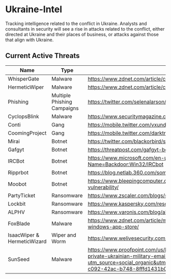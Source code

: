 # Ukraine-Intel
Tracking intelligence related to the conflict in Ukraine. 
Analysts and consultants in security will see a rise in attacks related to the conflict, either directed at Ukraine and their places of business, or attacks against those that align with Ukraine.

## Current Active Threats

| Name  | Type | Information |
| ------------- | ------------- | ------------- |
| WhisperGate  | Malware | https://www.zdnet.com/article/cisa-fbi-warn-us-orgs-of-whispergate-and-hermeticwiper-malware/ |
| HermeticWiper  | Malware | https://www.zdnet.com/article/cisa-fbi-warn-us-orgs-of-whispergate-and-hermeticwiper-malware/ |
| Phishing | Multiple Phishing Campaigns | https://twitter.com/selenalarson/status/1498799190624796673 |
| CyclopsBlink | Malware | https://www.securitymagazine.com/articles/97145-russian-malware-cyclops-blink-exposed |
| Conti | Gang | https://mobile.twitter.com/vxunderground/status/1498060366445613056 |
| CoomingProject | Gang | https://mobile.twitter.com/darktracer_int/status/1497283943460077570 |
| Mirai | Botnet | https://twitter.com/blackorbird/status/1497141052838330369 |
| Gafgyt | Botnet | https://threatpost.com/gafgyt-botnet-ddos-mirai/165424/ |
| IRCBot | Botnet | https://www.microsoft.com/en-us/wdsi/threats/malware-encyclopedia-description?Name=Backdoor:Win32/IRCbot |
| Ripprbot | Botnet | https://blog.netlab.360.com/some_details_of_the_ddos_attacks_targeting_ukraine_and_russia_in_recent_days/ |
| Moobot | Botnet | https://www.bleepingcomputer.com/news/security/moobot-botnet-spreading-via-hikvision-camera-vulnerability/ |
| PartyTicket | Ransomware | https://www.zscaler.com/blogs/security-research/technical-analysis-partyticket-ransomware |
| Lockbit | Ransomware | https://www.kaspersky.com/resource-center/threats/lockbit-ransomware |
| ALPHV | Ransomware | https://www.varonis.com/blog/alphv-blackcat-ransomware |
| FoxBlade | Malware | https://www.zdnet.com/article/microsoft-finds-foxblade-malware-on-ukrainian-systems-removing-rt-from-windows-app-store/ |
| IsaacWiper & HermeticWizard | Wiper and Worm | https://www.welivesecurity.com/2022/03/01/isaacwiper-hermeticwizard-wiper-worm-targeting-ukraine/ |
| SunSeed | Malware | https://www.proofpoint.com/us/blog/threat-insight/asylum-ambuscade-state-actor-uses-compromised-private-ukrainian-military-emails?utm_source=social_organic&utm_social_network=twitter&utm_campaign=ThreatInsight&utm_post_id=723c05c8-c092-42ac-b748-8fffd1431b08 |



